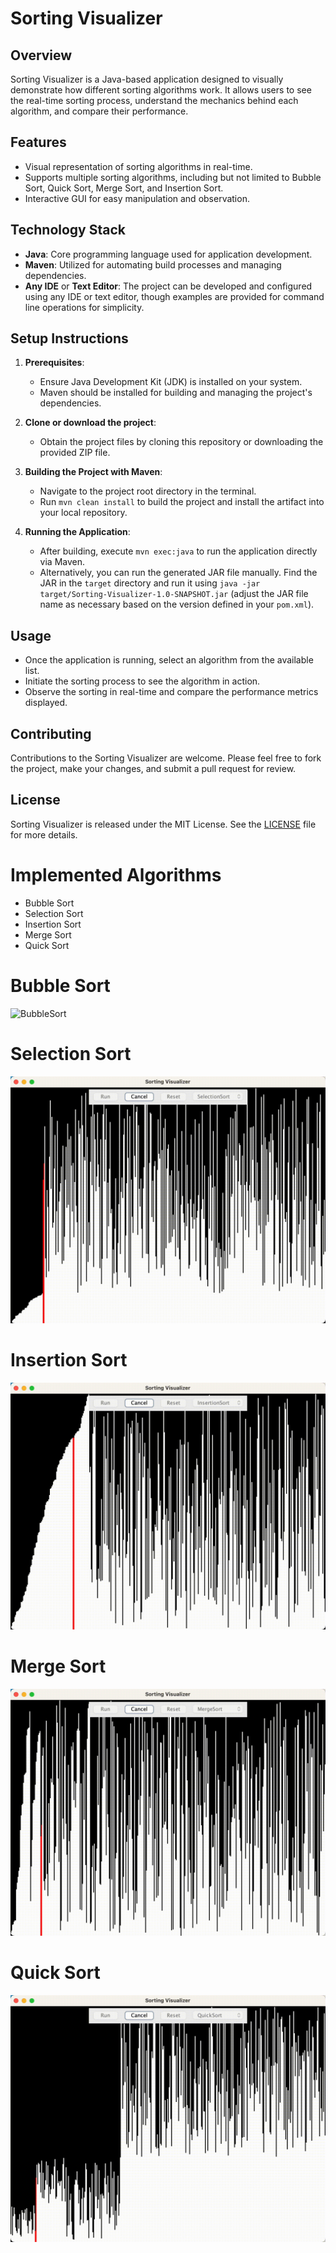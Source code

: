 # Sorting Visualizer

## Overview
Sorting Visualizer is a Java-based application designed to visually demonstrate how different sorting algorithms work. It allows users to see the real-time sorting process, understand the mechanics behind each algorithm, and compare their performance.

## Features
- Visual representation of sorting algorithms in real-time.
- Supports multiple sorting algorithms, including but not limited to Bubble Sort, Quick Sort, Merge Sort, and Insertion Sort.
- Interactive GUI for easy manipulation and observation.

## Technology Stack
- **Java**: Core programming language used for application development.
- **Maven**: Utilized for automating build processes and managing dependencies.
- **Any IDE** or **Text Editor**: The project can be developed and configured using any IDE or text editor, though examples are provided for command line operations for simplicity.

## Setup Instructions
1. **Prerequisites**:
   - Ensure Java Development Kit (JDK) is installed on your system.
   - Maven should be installed for building and managing the project's dependencies.

2. **Clone or download the project**:
   - Obtain the project files by cloning this repository or downloading the provided ZIP file.

3. **Building the Project with Maven**:
   - Navigate to the project root directory in the terminal.
   - Run `mvn clean install` to build the project and install the artifact into your local repository.

4. **Running the Application**:
   - After building, execute `mvn exec:java` to run the application directly via Maven.
   - Alternatively, you can run the generated JAR file manually. Find the JAR in the `target` directory and run it using `java -jar target/Sorting-Visualizer-1.0-SNAPSHOT.jar` (adjust the JAR file name as necessary based on the version defined in your `pom.xml`).

## Usage
- Once the application is running, select an algorithm from the available list.
- Initiate the sorting process to see the algorithm in action.
- Observe the sorting in real-time and compare the performance metrics displayed.

## Contributing
Contributions to the Sorting Visualizer are welcome. Please feel free to fork the project, make your changes, and submit a pull request for review.

## License
Sorting Visualizer is released under the MIT License. See the [LICENSE](LICENSE) file for more details.

# Implemented Algorithms
- Bubble Sort
- Selection Sort
- Insertion Sort
- Merge Sort
- Quick Sort

# Bubble Sort
![BubbleSort](images/bubblesort.gif)

# Selection Sort
![SelectionSort](images/selectionsort.gif)

# Insertion Sort
![InsertionSort](images/insertionsort.gif)

# Merge Sort
![MergeSort](images/mergesort.gif)

# Quick Sort
![QuickSort](images/quicksort.gif)
